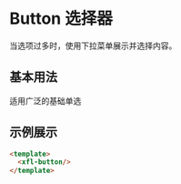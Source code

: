 # Button 选择器

当选项过多时，使用下拉菜单展示并选择内容。

## 基本用法

适用广泛的基础单选

## 示例展示
<template>
  <xfl-button/>
</template>

```html
<template>
  <xfl-button/>
</template>
```
